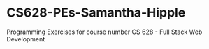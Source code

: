 # CS628-PEs-Samantha-Hipple
Programming Exercises for course number CS 628 - Full Stack Web Development
